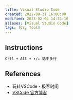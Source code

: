 ```yaml
---
title: Visual Studio Code
created: 2022-08-31 16:00:00
modified: 2023-02-04 14:24:16
aliases: [Visual Studio Code]
tags: [CS, Tool]
---
```


## Instructions

```sh
Crtl + Alt + ↑/↓ 选中多行
```

## References

- 玩转VSCode - 极客时间
- [VSCode 官方博客](https://code.visualstudio.com/blogs)
